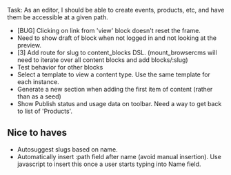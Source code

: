 Task: As an editor, I should be able to create events, products, etc, and have them be accessible at a given path.

* [BUG] Clicking on link from 'view' block doesn't reset the frame.
* Need to show draft of block when not logged in and not looking at the preview.
* [3] Add route for slug to content_blocks DSL. (mount_browsercms will need to iterate over all content blocks and add blocks/:slug)
* Test behavior for other blocks
* Select a template to view a content type. Use the same template for each instance.
* Generate a new section when adding the first item of content (rather than as a seed)
* Show Publish status and usage data on toolbar. Need a way to get back to list of 'Products'.

## Nice to haves

* Autosuggest slugs based on name.
* Automatically insert :path field after name (avoid manual insertion). Use javascript to insert this once a user starts typing into Name field.